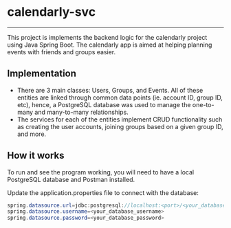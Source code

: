 # calendarly-svc
***

This project is implements the backend logic for the calendarly project using Java Spring Boot. The calendarly app is aimed at helping planning events with friends and groups easier.

## Implementation

- There are 3 main classes: Users, Groups, and Events. All of these entities are linked through common data points (ie. account ID, group ID, etc), hence, a PostgreSQL database was used to manage the one-to-many and many-to-many relationships.
- The services for each of the entities implement CRUD functionality such as creating the user accounts, joining groups based on a given group ID, and more.

## How it works

To run and see the program working, you will need to have a local PostgreSQL database and Postman installed.

Update the application.properties file  to connect with the database:
```JAVA
spring.datasource.url=jdbc:postgresql://localhost:<port>/<your_database_name>
spring.datasource.username=<your_database_username>
spring.datasource.password=<your_database_password>
```


